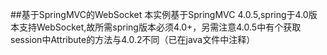 ##基于SpringMVC的WebSocket
本实例基于SpringMVC 4.0.5,spring于4.0版本支持WebSocket,故所需spring版本必须4.0+，另需注意4.0.5中有个获取session中Attribute的方法与4.0.2不同（已在java文件中注释）
